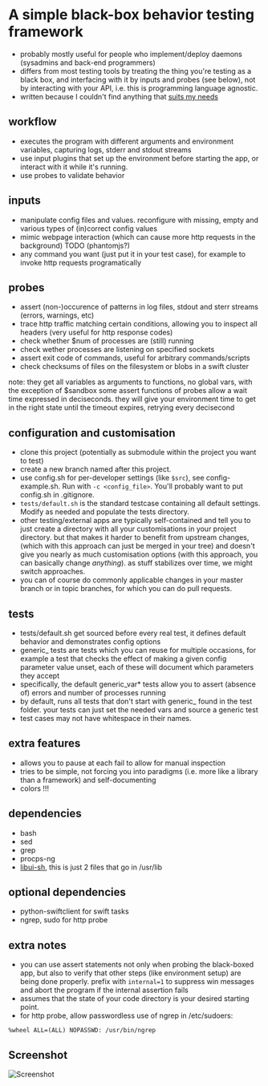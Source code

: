 # A simple black-box behavior testing framework #

* probably mostly useful for people who implement/deploy daemons (sysadmins and back-end programmers)
* differs from most testing tools by treating the thing you're testing as a black box, and interfacing with it by inputs and probes (see below),
  not by interacting with your API, i.e. this is programming language agnostic.
* written because I couldn't find anything that [suits my needs](http://stackoverflow.com/questions/11136464/black-box-behavior-testing-a-daemon-in-various-configurations)

## workflow ##

* executes the program with different arguments and environment variables, capturing logs, stderr and stdout streams
* use input plugins that set up the environment before starting the app, or interact with it while it's running.
* use probes to validate behavior

## inputs ##

* manipulate config files and values. reconfigure with missing, empty and various types of (in)correct config values
* mimic webpage interaction (which can cause more http requests in the background) TODO (phantomjs?)
* any command you want (just put it in your test case), for example to invoke http requests programatically

## probes ##

* assert (non-)occurence of patterns in log files, stdout and sterr streams (errors, warnings, etc)
* trace http traffic matching certain conditions, allowing you to inspect all headers (very useful for http response codes)
* check whether $num of processes are (still) running
* check wether processes are listening on specified sockets
* assert exit code of commands, useful for arbitrary commands/scripts
* check checksums of files on the filesystem or blobs in a swift cluster

note: they get all variables as arguments to functions, no global vars, with the exception of $sandbox
some assert functions of probes allow a wait time expressed in deciseconds.  they will give your environment time
to get in the right state until the timeout expires, retrying every decisecond

## configuration and customisation ##

* clone this project (potentially as submodule within the project you want to test)
* create a new branch named after this project.
* use config.sh for per-developer settings (like `$src`), see config-example.sh.  Run with `-c <config_file>`. You'll probably want to put config.sh in .gitignore.
* `tests/default.sh` is the standard testcase containing all default settings.  Modify as needed and populate the tests directory.
* other testing/external apps are typically self-contained and tell you to just create a directory with all your customisations in your project directory. but that makes it harder to benefit from upstream changes,
  (which with this approach can just be merged in your tree) and doesn't give you nearly as much customisation options (with this approach, you can basically change *anything*). as stuff stabilizes over time,
  we might switch approaches.
* you can of course do commonly applicable changes in your master branch or in topic branches, for which you can do pull requests.

## tests ##

* tests/default.sh get sourced before every real test, it defines default behavior and demonstrates config options
* generic_ tests are tests which you can reuse for multiple occasions,
  for example a test that checks the effect of making a given config parameter
  value unset, each of these will document which parameters they accept
* specifically, the default generic_var* tests allow you to assert (absence of) errors and number of processes running
* by default, runs all tests that don't start with generic_ found in the test folder.
  your tests can just set the needed vars and source a generic test
* test cases may not have whitespace in their names.

## extra features ##

* allows you to pause at each fail to allow for manual inspection
* tries to be simple, not forcing you into paradigms (i.e. more like a library than a framework) and self-documenting
* colors !!!


## dependencies ##

* bash
* sed
* grep
* procps-ng
* [libui-sh](https://github.com/Dieterbe/libui-sh), this is just 2 files that go in /usr/lib

## optional dependencies ##

* python-swiftclient for swift tasks
* ngrep, sudo for http probe

## extra notes ##

* you can use assert statements not only when probing the black-boxed app,
  but also to verify that other steps (like environment setup) are being
  done properly. prefix with `internal=1` to suppress win messages and abort the program
  if the internal assertion fails
* assumes that the state of your code directory is your desired starting point.
* for http probe, allow passwordless use of ngrep in /etc/sudoers:
```
%wheel ALL=(ALL) NOPASSWD: /usr/bin/ngrep
```

## Screenshot ##

![Screenshot](http://i.imgur.com/jZ7uM.png)
